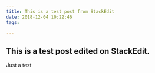 ```yaml
---
title: This is a test post from StackEdit
date: 2018-12-04 10:22:46
tags:

---
```

## This is a test post edited on StackEdit. 
Just a test
<!--stackedit_data:
eyJoaXN0b3J5IjpbLTEwMzI4MjE2MTksLTE5OTU4MDkwMTddfQ
==
-->